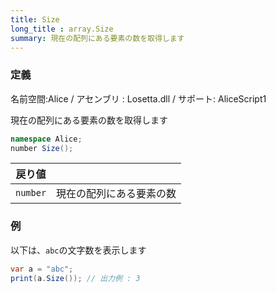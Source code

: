 ```yaml
---
title: Size
long_title : array.Size
summary: 現在の配列にある要素の数を取得します
---
```

### 定義
名前空間:Alice / アセンブリ : Losetta.dll / サポート: AliceScript1

現在の配列にある要素の数を取得します

```cs title="AliceScript"
namespace Alice;
number Size();
```

|戻り値| |
|-|-|
|`number`| 現在の配列にある要素の数|

### 例
以下は、`abc`の文字数を表示します

```cs title="AliceScript"
var a = "abc";
print(a.Size()); // 出力例 : 3
```
